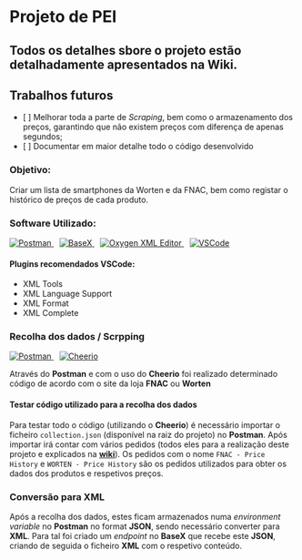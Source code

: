 # Projeto de PEI

## Todos os detalhes sbore o projeto estão detalhadamente apresentados na **Wiki**.

## Trabalhos futuros
+ [ ] Melhorar toda a parte de *Scraping*, bem como o armazenamento dos preços, garantindo que não existem preços com diferença de apenas segundos;
+ [ ] Documentar em maior detalhe todo o código desenvolvido


### **Objetivo:** 
Criar um lista de smartphones da Worten e da FNAC, bem como registar o histórico de preços de cada produto.

### **Software Utilizado:**
<a href="https://www.postman.com" style="margin-right: 10px">
<img src="https://img.shields.io/badge/POSTMAN-✓-orange" alt="Postman">
</a>
<a href="http://basex.org" style="margin-right: 10px">
<img src="https://img.shields.io/badge/BaseX-✓-red" alt="BaseX">
</a>
<a href="https://www.oxygenxml.com" style="margin-right: 10px">
<img src="https://img.shields.io/badge/Oxygen%20XML%20Editor-✓-blue" alt="Oxygen XML Editor">
</a>
<a href="https://code.visualstudio.com" style="margin-right: 10px">
<img src="https://img.shields.io/badge/Visual%20Studio%20Code-✓-blue" alt="VSCode">
</a>

#### **Plugins recomendados VSCode:**
+ XML Tools
+ XML Language Support
+ XML Format
+ XML Complete

 
### **Recolha dos dados / Scrpping**
<a href="https://www.postman.com" style="margin-right: 10px">
<img src="https://img.shields.io/badge/POSTMAN-✓-orange" alt="Postman">
</a>
<a href="https://cheerio.js.org" style="margin-right: 10px">
<img src="https://img.shields.io/badge/Cheerio-✓-orange" alt="Cheerio">
</a>

Através do **Postman** e com o uso do **Cheerio** foi realizado determinado código de acordo com o site da loja **FNAC** ou **Worten**

#### Testar código utilizado para a recolha dos dados
Para testar todo o código (utilizando o **Cheerio**) é necessário importar o ficheiro `collection.json` (disponível na raiz do projeto) no **Postman**.
Após importar irá contar com vários pedidos (todos eles para a realização deste projeto e explicados na [**wiki**](https://gitlab.com/jdaniel.asousa/pei-project/-/wikis/home)). Os pedidos com o nome `FNAC - Price History` e `WORTEN - Price History` são os pedidos utilizados para obter os dados dos produtos e respetivos preços.

### Conversão para XML
Após a recolha dos dados, estes ficam armazenados numa *environment variable* no **Postman** no format **JSON**, sendo necessário converter para **XML**. Para tal foi criado um *endpoint* no **BaseX** que recebe este **JSON**, criando de seguida o ficheiro **XML** com o respetivo conteúdo.
